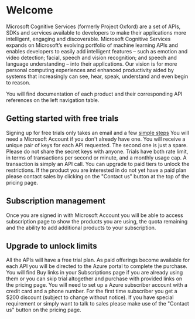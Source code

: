 <!-- 
NavPath: /
LinkLabel: Microsoft Cognitive Services
Url: documentation
Weight: 500
-->

# Welcome

Microsoft Cognitive Services (formerly Project Oxford) are a set of APIs, SDKs and services available to developers to make their applications more intelligent, engaging and discoverable. Microsoft Cognitive Services expands on Microsoft’s evolving portfolio of machine learning APIs and enables developers to easily add intelligent features – such as emotion and video detection; facial, speech and vision recognition; and speech and language understanding – into their applications. Our vision is for more personal computing experiences and enhanced productivity aided by systems that increasingly can see, hear, speak, understand and even begin to reason.

You will find documentation of each product and their corresponding API references on the left navigation table.

## Getting started with free trials
Signing up for free trials only takes an email and a few [simple steps](https://www.microsoft.com/cognitive-services/en-us/sign-up "Sign-up Help") You will need a Microsoft Account if you don't already have one. You will receive a unique pair of keys for each API requested.  The second one is just a spare. Please do not share the secret keys with anyone.  Trials have both rate limit, in terms of transactions per second or minute, and a monthly usage cap. A transaction is simply an API call.  You can upgrade to paid tiers to unlock the restrictions.  If the product you are interested in do not yet have a paid plan please contact sales by clicking on the "Contact us" button at the top of the pricing page.

## Subscription management
Once you are signed in with Microsoft Account you will be able to access subscription page to show the products you are using, the quota remaining and the ability to add additional products to your subscription.

## Upgrade to unlock limits
All the APIs will have a free trial plan.  As paid offerings become available for each API you will be directed to the Azure portal to complete the purchase.  You will find Buy links in your Subscriptions page if you are already using them or you can skip trial altogether and purchase with provided links on the pricing page.  You will need to set up a Azure subscriber account with a credit card and a phone number.  For the first time subscriber you get a $200 discount (subject to change without notice).  If you have special requirement or simply want to talk to sales please make use of the "Contact us" button on the pricing page.
